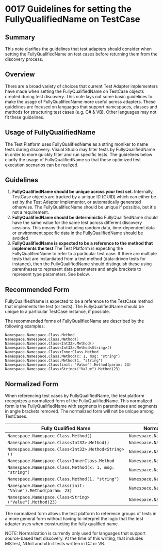 # 0017 Guidelines for setting the FullyQualifiedName on TestCase

## Summary
This note clarifies the guidelines that test adapters should consider when setting the FullyQualifiedName on test cases before returning them from the discovery process.

## Overview
There are a broad variety of choices that current Test Adapter implementers have made when setting the FullyQualifiedName on TestCase objects created during test discovery. This note lays out some basic guidelines to make the usage of FullyQualifiedName more useful across adapters. These guidelines are focused on languages that support namespaces, classes and methods for structuring test cases (e.g. C# & VB). Other languages may not fit these guidelines.

## Usage of FullyQualifiedName
The Test Platform uses FullyQualifiedName as a string moniker to name tests during discovery. Visual Studio may filter tests by FullyQualifiedName in order to more quickly filter and run specific tests. The guidelines below clarify the usage of FullyQualifiedName so that these optimized test execution scenarios can be realized.

## Guidelines
1. **FullyQualifiedName should be unique across your test set.** Internally, TestCase objects are tracked by a unique ID (GUID) which can either be set by the Test Adapter implementor, or automatically generated otherwise. The FullyQualifiedName should be unique if possible, but it's not a requirement.
1. **FullyQualifiedName should be deterministic** FullyQualifiedName should have the same value for the same test across different discovery sessions. This means that including random data, time-dependent data or environment specific data in the FullyQualifiedName should be avoided.
1. **FullyQualifiedName is expected to be a reference to the method that implements the test** The Test Platform is expecting the FullyQualifiedName to refer to a particular test case. If there are multiple tests that are instantiated from a test method (data-driven tests for instance), then the FullyQualifiedName should distinguish these using parentheses to represent data parameters and angle brackets to represent type parameters. See below.

## Recommended Form
FullyQualifiedName is expected to be a reference to the TestCase method that implements the test (or tests). The FullyQualifiedName should be unique to a particular TestCase instance, if possible.

The recommended forms of FullyQualifiedName are described by the following examples:

    Namespace.Namespace.Class.Method
    Namespace.Namespace.Class.Method()
    Namespace.Namespace.Class<Int32>.Method()
    Namespace.Namespace.Class<Int32>.Method<String>()
    Namespace.Namespace.Class+InnerClass.Method
    Namespace.Namespace.Class.Method(x: 1, msg: "string")
    Namespace.Namespace.Class.Method(1, "string")
    Namespace.Namespace.Class(init: "Value").Method(param: 23)
    Namespace.Namespace.Class<String>("Value").Method(23)

## Normalized Form
When referencing test cases by FullyQualifiedName, the test platform recognizes a normalized form of the FullyQualifiedName. This normalized form is the FullyQualifiedName with segments in parentheses and segments in angle brackets removed. The normalized form will not be unique among TestCases.

| Fully Qualified Name | Normalized Fully Qualified Name |
|---|---|
| `Namespace.Namespace.Class.Method()` | `Namespace.Namespace.Class.Method` |
| `Namespace.Namespace.Class<Int32>.Method()` | `Namespace.Namespace.Class.Method` |
| `Namespace.Namespace.Class<Int32>.Method<String>()` | `Namespace.Namespace.Class.Method` |
| `Namespace.Namespace.Class+InnerClass.Method` | `Namespace.Namespace.Class+InnerClass.Method` |
| `Namespace.Namespace.Class.Method(x: 1, msg: "string")` | `Namespace.Namespace.Class.Method` |
| `Namespace.Namespace.Class.Method(1, "string")` | `Namespace.Namespace.Class.Method` |
| `Namespace.Namespace.Class(init: "Value").Method(param: 23)` | `Namespace.Namespace.Class.Method` |
| `Namespace.Namespace.Class<String>("Value").Method(23)` | `Namespace.Namespace.Class.Method` |


The normalized form allows the test platform to reference groups of tests in a more general form without having to interpret the logic that the test adapter uses when constructing the fully qualified name. 

NOTE: Normalization is currently only used for languages that support source-based test discovery. At the time of this writing, that includes MSTest, NUnit and xUnit tests written in C# or VB.